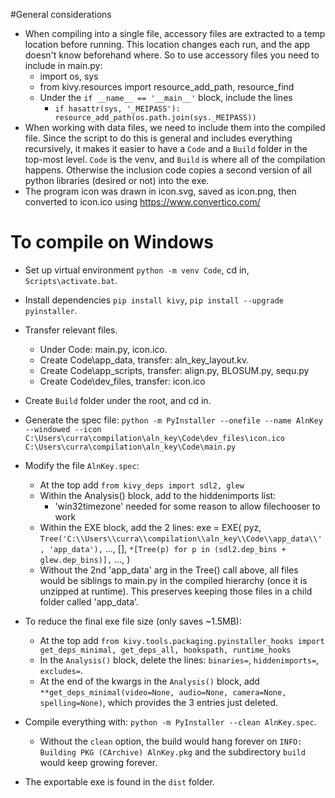 #General considerations
- When compiling into a single file, accessory files are extracted to a temp location before running. This location changes each run, and the app doesn't know beforehand where. So to use accessory files you need to include in main.py:
  - import os, sys
  - from kivy.resources import resource_add_path, resource_find
  - Under the `if __name__ == '__main__'` block, include the lines
    - `if hasattr(sys, '_MEIPASS'):
        resource_add_path(os.path.join(sys._MEIPASS))`
- When working with data files, we need to include them into the compiled file. Since the script to do this is general and includes everything recursively, it makes it easier to have a `Code` and a `Build` folder in the top-most level. `Code` is the venv, and `Build` is where all of the compilation happens. Otherwise the inclusion code copies a second version of all python libraries (desired or not) into the exe.
- The program icon was drawn in icon.svg, saved as icon.png, then converted to icon.ico using https://www.convertico.com/

# To compile on Windows
- Set up virtual environment `python -m venv Code`, cd in, `Scripts\activate.bat`.
- Install dependencies `pip install kivy`, `pip install --upgrade pyinstaller`.
- Transfer relevant files.
  - Under Code: main.py, icon.ico.
  - Create Code\app_data, transfer: aln_key_layout.kv.
  - Create Code\app_scripts, transfer: align.py, BLOSUM.py, sequ.py
  - Create Code\dev_files, transfer: icon.ico

- Create `Build` folder under the root, and cd in.
- Generate the spec file: `python -m PyInstaller --onefile --name AlnKey --windowed --icon C:\Users\curra\compilation\aln_key\Code\dev_files\icon.ico C:\Users\curra\compilation\aln_key\Code\main.py`
- Modify the file `AlnKey.spec`:
  - At the top add `from kivy_deps import sdl2, glew`
  - Within the Analysis() block, add to the hiddenimports list:
    - 'win32timezone' needed for some reason to allow filechooser to work
  - Within the EXE block, add the 2 lines:
  exe = EXE(
      pyz,
      `Tree('C:\\Users\\curra\\compilation\\aln_key\\Code\\app_data\\', 'app_data'),`
      ...,
      [],
      `*[Tree(p) for p in (sdl2.dep_bins + glew.dep_bins)],`
      ...,
  )
  - Without the 2nd 'app_data' arg in the Tree() call above, all files would be siblings to main.py in the compiled hierarchy (once it is unzipped at runtime). This preserves keeping those files in a child folder called 'app_data'.

- To reduce the final exe file size (only saves ~1.5MB):
  - At the top add `from kivy.tools.packaging.pyinstaller_hooks import get_deps_minimal, get_deps_all, hookspath, runtime_hooks`
  - In the `Analysis()` block, delete the lines: `binaries=`, `hiddenimports=`, `excludes=`.
  - At the end of the kwargs in the `Analysis()` block, add `**get_deps_minimal(video=None, audio=None, camera=None, spelling=None)`, which provides the 3 entries just deleted.

- Compile everything with: `python -m PyInstaller --clean AlnKey.spec`.
  - Without the `clean` option, the build would hang forever on `INFO: Building PKG (CArchive) AlnKey.pkg` and the subdirectory `build` would keep growing forever.
- The exportable exe is found in the `dist` folder.

